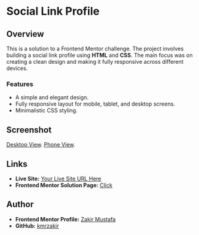 # Social Link Profile

## Overview
This is a solution to a Frontend Mentor challenge. The project involves building a social link profile using **HTML** and **CSS**. The main focus was on creating a clean design and making it fully responsive across different devices.

### Features
- A simple and elegant design.
- Fully responsive layout for mobile, tablet, and desktop screens.
- Minimalistic CSS styling.

## Screenshot
[Desktop View](./images/desktop_view.png).
[Phone View](./images/phone_view.png).

## Links
- **Live Site:** [Your Live Site URL Here](https://kmrzakir.github.io/Socia_links_profile_frontend_mentor/)
- **Frontend Mentor Solution Page:** [Click](https://www.frontendmentor.io/solutions/i-use-the-rem-unit-to-make-the-text-responsive-Qyq169eGTW)

## Author
- **Frontend Mentor Profile:** [Zakir Mustafa](https://www.frontendmentor.io/profile/kmrzakir)
- **GitHub:** [kmrzakir](https://github.com/kmrzakir)

